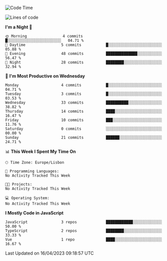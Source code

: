 <!--START_SECTION:waka-->
![Code Time](http://img.shields.io/badge/Code%20Time-31%20hrs%201%20min-blue)

![Lines of code](https://img.shields.io/badge/From%20Hello%20World%20I%27ve%20Written-604.9%20thousand%20lines%20of%20code-blue)

**I'm a Night 🦉** 

```text
🌞 Morning                4 commits           █░░░░░░░░░░░░░░░░░░░░░░░░   04.71 % 
🌆 Daytime                5 commits           █░░░░░░░░░░░░░░░░░░░░░░░░   05.88 % 
🌃 Evening                48 commits          ██████████████░░░░░░░░░░░   56.47 % 
🌙 Night                  28 commits          ████████░░░░░░░░░░░░░░░░░   32.94 % 
```
📅 **I'm Most Productive on Wednesday** 

```text
Monday                   4 commits           █░░░░░░░░░░░░░░░░░░░░░░░░   04.71 % 
Tuesday                  3 commits           █░░░░░░░░░░░░░░░░░░░░░░░░   03.53 % 
Wednesday                33 commits          ██████████░░░░░░░░░░░░░░░   38.82 % 
Thursday                 14 commits          ████░░░░░░░░░░░░░░░░░░░░░   16.47 % 
Friday                   10 commits          ███░░░░░░░░░░░░░░░░░░░░░░   11.76 % 
Saturday                 0 commits           ░░░░░░░░░░░░░░░░░░░░░░░░░   00.00 % 
Sunday                   21 commits          ██████░░░░░░░░░░░░░░░░░░░   24.71 % 
```


📊 **This Week I Spent My Time On** 

```text
🕑︎ Time Zone: Europe/Lisbon

💬 Programming Languages: 
No Activity Tracked This Week

🐱‍💻 Projects: 
No Activity Tracked This Week

💻 Operating System: 
No Activity Tracked This Week
```

**I Mostly Code in JavaScript** 

```text
JavaScript               3 repos             ████████████░░░░░░░░░░░░░   50.00 % 
TypeScript               2 repos             ████████░░░░░░░░░░░░░░░░░   33.33 % 
Vue                      1 repo              ████░░░░░░░░░░░░░░░░░░░░░   16.67 % 
```




 Last Updated on 16/04/2023 09:18:57 UTC
<!--END_SECTION:waka-->
